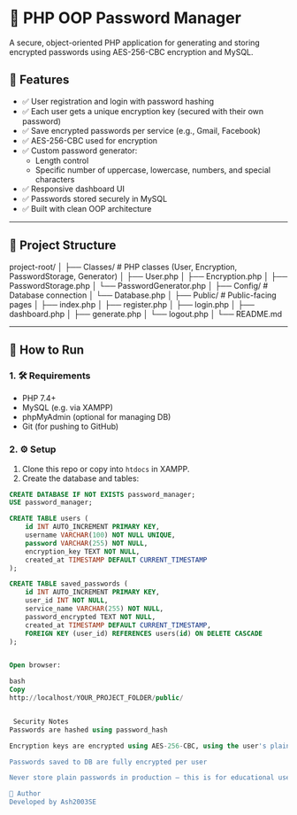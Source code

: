 # 🔐 PHP OOP Password Manager

A secure, object-oriented PHP application for generating and storing encrypted passwords using AES-256-CBC encryption and MySQL.

## 🧩 Features

- ✅ User registration and login with password hashing
- ✅ Each user gets a unique encryption key (secured with their own password)
- ✅ Save encrypted passwords per service (e.g., Gmail, Facebook)
- ✅ AES-256-CBC used for encryption
- ✅ Custom password generator:
  - Length control
  - Specific number of uppercase, lowercase, numbers, and special characters
- ✅ Responsive dashboard UI
- ✅ Passwords stored securely in MySQL
- ✅ Built with clean OOP architecture

---

## 📁 Project Structure

project-root/
│
├── Classes/ # PHP classes (User, Encryption, PasswordStorage, Generator)
│ ├── User.php
│ ├── Encryption.php
│ ├── PasswordStorage.php
│ └── PasswordGenerator.php
│
├── Config/ # Database connection
│ └── Database.php
│
├── Public/ # Public-facing pages
│ ├── index.php
│ ├── register.php
│ ├── login.php
│ ├── dashboard.php
│ ├── generate.php
│ └── logout.php
│
└── README.md





---

## 🧪 How to Run

### 1. 🛠 Requirements

- PHP 7.4+
- MySQL (e.g. via XAMPP)
- phpMyAdmin (optional for managing DB)
- Git (for pushing to GitHub)

### 2. ⚙️ Setup

1. Clone this repo or copy into `htdocs` in XAMPP.
2. Create the database and tables:

```sql
CREATE DATABASE IF NOT EXISTS password_manager;
USE password_manager;

CREATE TABLE users (
    id INT AUTO_INCREMENT PRIMARY KEY,
    username VARCHAR(100) NOT NULL UNIQUE,
    password VARCHAR(255) NOT NULL,
    encryption_key TEXT NOT NULL,
    created_at TIMESTAMP DEFAULT CURRENT_TIMESTAMP
);

CREATE TABLE saved_passwords (
    id INT AUTO_INCREMENT PRIMARY KEY,
    user_id INT NOT NULL,
    service_name VARCHAR(255) NOT NULL,
    password_encrypted TEXT NOT NULL,
    created_at TIMESTAMP DEFAULT CURRENT_TIMESTAMP,
    FOREIGN KEY (user_id) REFERENCES users(id) ON DELETE CASCADE
);


Open browser:

bash
Copy
http://localhost/YOUR_PROJECT_FOLDER/public/


 Security Notes
Passwords are hashed using password_hash

Encryption keys are encrypted using AES-256-CBC, using the user's plain password as the key

Passwords saved to DB are fully encrypted per user

Never store plain passwords in production — this is for educational use

🤝 Author
Developed by Ash2003SE

